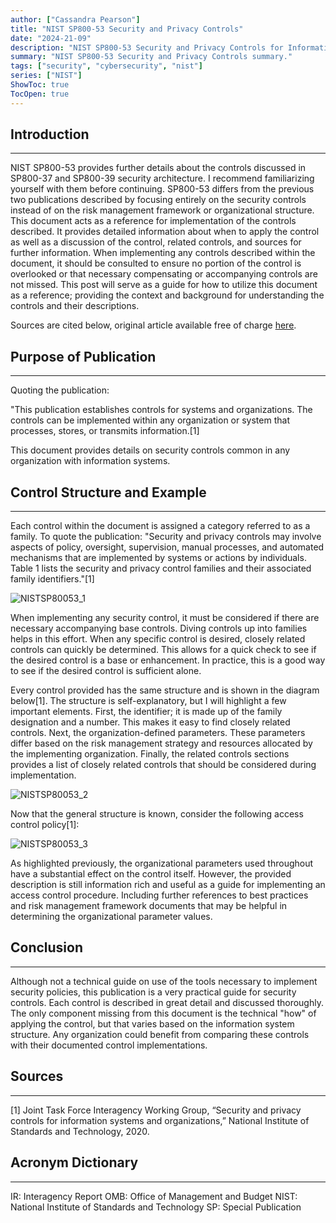 ```yaml
---
author: ["Cassandra Pearson"]
title: "NIST SP800-53 Security and Privacy Controls"
date: "2024-21-09"
description: "NIST SP800-53 Security and Privacy Controls for Information Systems and Organizations"
summary: "NIST SP800-53 Security and Privacy Controls summary."
tags: ["security", "cybersecurity", "nist"]
series: ["NIST"]
ShowToc: true
TocOpen: true
---
```


## **Introduction**

---

NIST SP800-53 provides further details about the controls discussed in SP800-37 and SP800-39 security architecture. I recommend familiarizing yourself with them before continuing. SP800-53 differs from the previous two publications described by focusing entirely on the security controls instead of on the risk management framework or organizational structure. This document acts as a reference for implementation of the controls described. It provides detailed information about when to apply the control as well as a discussion of the control, related controls, and sources for further information. When implementing any controls described within the document, it should be consulted to ensure no portion of the control is overlooked or that necessary compensating or accompanying controls are not missed. This post will serve as a guide for how to utilize this document as a reference; providing the context and background for understanding the controls and their descriptions.

Sources are cited below, original article available free of charge [here](https://nvlpubs.nist.gov/nistpubs/SpecialPublications/NIST.SP.800-53r5.pdf).

## **Purpose of Publication**

---

Quoting the publication: 

"This publication establishes controls for systems and organizations. The controls can be implemented within any organization or system that processes, stores, or transmits information.[1]

This document provides details on security controls common in any organization with information systems.

## **Control Structure and Example**

---

Each control within the document is assigned a category referred to as a family. To quote the publication: "Security and privacy controls may involve aspects of policy, oversight, supervision, manual processes, and automated mechanisms that are implemented by systems or actions by individuals. Table 1 lists the security and privacy control families and their associated family identifiers."[1]

![NISTSP80053_1](/images/NIST80053_table1.png "NIST SP800-53 Table 1")

When implementing any security control, it must be considered if there are necessary accompanying base controls. Diving controls up into families helps in this effort. When any specific control is desired, closely related controls can quickly be determined. This allows for a quick check to see if the desired control is a base or enhancement. In practice, this is a good way to see if the desired control is sufficient alone. 

Every control provided has the same structure and is shown in the diagram below[1]. The structure is self-explanatory, but I will highlight a few important elements. First, the identifier; it is made up of the family designation and a number. This makes it easy to find closely related controls. Next, the organization-defined parameters. These parameters differ based on the risk management strategy and resources allocated by the implementing organization. Finally, the related controls sections provides a list of closely related controls that should be considered during implementation.

![NISTSP80053_2](/images/NIST80053_example1.bmp "NIST SP800-53 Example 1")

Now that the general structure is known, consider the following access control policy[1]:

![NISTSP80053_3](/images/NIST80053_example2.bmp "NIST SP800-53 Example 2")

As highlighted previously, the organizational parameters used throughout have a substantial effect on the control itself. However, the provided description is still information rich and useful as a guide for implementing an access control procedure. Including further references to best practices and risk management framework documents that may be helpful in determining the organizational parameter values. 

## **Conclusion**

---

Although not a technical guide on use of the tools necessary to implement security policies, this publication is a very practical guide for security controls. Each control is described in great detail and discussed thoroughly. The only component missing from this document is the technical "how" of applying the control, but that varies based on the information system structure. Any organization could benefit from comparing these controls with their documented control implementations. 

## **Sources**

---

[1] Joint Task Force Interagency Working Group, “Security and privacy controls for information systems and organizations,” National Institute of Standards and Technology, 2020.

## **Acronym Dictionary**

---

IR: Interagency Report
OMB: Office of Management and Budget
NIST: National Institute of Standards and Technology
SP: Special Publication